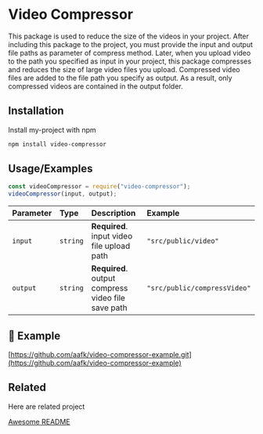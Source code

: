# Video Compressor

This package is used to reduce the size of the videos in your project. After including this package to the project, you must provide the input and output file paths as parameter of compress method. Later, when you upload video to the path you specified as input in your project, this package compresses and reduces the size of large video files you upload. Compressed video files are added to the file path you specify as output. As a result, only compressed videos are contained in the output folder.

## Installation

Install my-project with npm

```bash
npm install video-compressor
```

## Usage/Examples

```javascript
const videoCompressor = require("video-compressor");
videoCompressor(input, output);
```

| Parameter | Type     | Description                                        | Example                      |
| :-------- | :------- | :------------------------------------------------- | :--------------------------- |
| `input`   | `string` | **Required**. input video file upload path         | `"src/public/video"`         |
| `output`  | `string` | **Required**. output compress video file save path | `"src/public/compressVideo"` |

## 🚀 Example

[https://github.com/aafk/video-compressor-example.git](https://github.com/aafk/video-compressor-example)

## Related

Here are related project

[Awesome README](https://github.com/dmcardoso/video-compressing)
